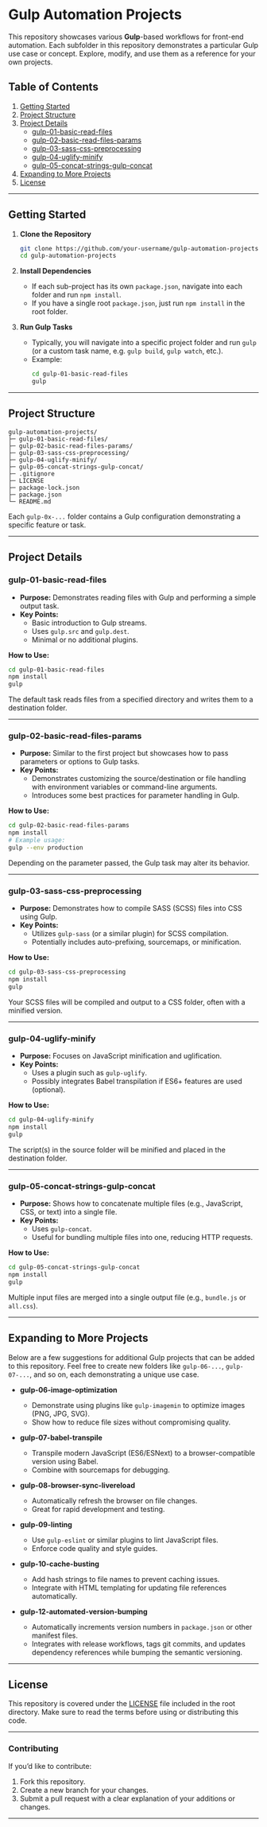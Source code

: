 ﻿# Gulp Automation Projects

This repository showcases various **Gulp**-based workflows for front-end automation. Each subfolder in this repository demonstrates a particular Gulp use case or concept. Explore, modify, and use them as a reference for your own projects.

## Table of Contents

1. [Getting Started](#getting-started)  
2. [Project Structure](#project-structure)  
3. [Project Details](#project-details)  
   - [gulp-01-basic-read-files](#gulp-01-basic-read-files)  
   - [gulp-02-basic-read-files-params](#gulp-02-basic-read-files-params)  
   - [gulp-03-sass-css-preprocessing](#gulp-03-sass-css-preprocessing)  
   - [gulp-04-uglify-minify](#gulp-04-uglify-minify)  
   - [gulp-05-concat-strings-gulp-concat](#gulp-05-concat-strings-gulp-concat)  
4. [Expanding to More Projects](#expanding-to-more-projects)  
5. [License](#license)  

---

## Getting Started

1. **Clone the Repository**  
   ```bash
   git clone https://github.com/your-username/gulp-automation-projects.git
   cd gulp-automation-projects
   ```

2. **Install Dependencies**  
   - If each sub-project has its own `package.json`, navigate into each folder and run `npm install`.  
   - If you have a single root `package.json`, just run `npm install` in the root folder.  

3. **Run Gulp Tasks**  
   - Typically, you will navigate into a specific project folder and run `gulp` (or a custom task name, e.g. `gulp build`, `gulp watch`, etc.).  
   - Example:  
     ```bash
     cd gulp-01-basic-read-files
     gulp
     ```

---

## Project Structure

```plaintext
gulp-automation-projects/
├─ gulp-01-basic-read-files/
├─ gulp-02-basic-read-files-params/
├─ gulp-03-sass-css-preprocessing/
├─ gulp-04-uglify-minify/
├─ gulp-05-concat-strings-gulp-concat/
├─ .gitignore
├─ LICENSE
├─ package-lock.json
├─ package.json
└─ README.md
```

Each `gulp-0x-...` folder contains a Gulp configuration demonstrating a specific feature or task.

---

## Project Details

### gulp-01-basic-read-files
- **Purpose:** Demonstrates reading files with Gulp and performing a simple output task.  
- **Key Points:**
  - Basic introduction to Gulp streams.
  - Uses `gulp.src` and `gulp.dest`.
  - Minimal or no additional plugins.

**How to Use:**
```bash
cd gulp-01-basic-read-files
npm install
gulp
```
The default task reads files from a specified directory and writes them to a destination folder.

---

### gulp-02-basic-read-files-params
- **Purpose:** Similar to the first project but showcases how to pass parameters or options to Gulp tasks.  
- **Key Points:**
  - Demonstrates customizing the source/destination or file handling with environment variables or command-line arguments.
  - Introduces some best practices for parameter handling in Gulp.

**How to Use:**
```bash
cd gulp-02-basic-read-files-params
npm install
# Example usage:
gulp --env production
```
Depending on the parameter passed, the Gulp task may alter its behavior.

---

### gulp-03-sass-css-preprocessing
- **Purpose:** Demonstrates how to compile SASS (SCSS) files into CSS using Gulp.  
- **Key Points:**
  - Utilizes `gulp-sass` (or a similar plugin) for SCSS compilation.
  - Potentially includes auto-prefixing, sourcemaps, or minification.

**How to Use:**
```bash
cd gulp-03-sass-css-preprocessing
npm install
gulp
```
Your SCSS files will be compiled and output to a CSS folder, often with a minified version.

---

### gulp-04-uglify-minify
- **Purpose:** Focuses on JavaScript minification and uglification.  
- **Key Points:**
  - Uses a plugin such as `gulp-uglify`.
  - Possibly integrates Babel transpilation if ES6+ features are used (optional).

**How to Use:**
```bash
cd gulp-04-uglify-minify
npm install
gulp
```
The script(s) in the source folder will be minified and placed in the destination folder.

---

### gulp-05-concat-strings-gulp-concat
- **Purpose:** Shows how to concatenate multiple files (e.g., JavaScript, CSS, or text) into a single file.  
- **Key Points:**
  - Uses `gulp-concat`.
  - Useful for bundling multiple files into one, reducing HTTP requests.

**How to Use:**
```bash
cd gulp-05-concat-strings-gulp-concat
npm install
gulp
```
Multiple input files are merged into a single output file (e.g., `bundle.js` or `all.css`).

---

## Expanding to More Projects

Below are a few suggestions for additional Gulp projects that can be added to this repository. Feel free to create new folders like `gulp-06-...`, `gulp-07-...`, and so on, each demonstrating a unique use case.

- **gulp-06-image-optimization**  
  - Demonstrate using plugins like `gulp-imagemin` to optimize images (PNG, JPG, SVG).  
  - Show how to reduce file sizes without compromising quality.

- **gulp-07-babel-transpile**  
  - Transpile modern JavaScript (ES6/ESNext) to a browser-compatible version using Babel.  
  - Combine with sourcemaps for debugging.

- **gulp-08-browser-sync-livereload**  
  - Automatically refresh the browser on file changes.  
  - Great for rapid development and testing.

- **gulp-09-linting**  
  - Use `gulp-eslint` or similar plugins to lint JavaScript files.  
  - Enforce code quality and style guides.

- **gulp-10-cache-busting**  
  - Add hash strings to file names to prevent caching issues.  
  - Integrate with HTML templating for updating file references automatically.

- **gulp-12-automated-version-bumping**
  - Automatically increments version numbers in `package.json` or other manifest files.
  - Integrates with release workflows, tags git commits, and updates dependency references while bumping the semantic versioning.

---

## License

This repository is covered under the [LICENSE](LICENSE) file included in the root directory. Make sure to read the terms before using or distributing this code.

---

### Contributing

If you’d like to contribute:
1. Fork this repository.
2. Create a new branch for your changes.
3. Submit a pull request with a clear explanation of your additions or changes.

---



